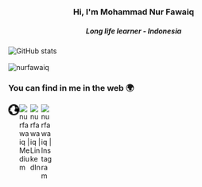 <h3 align="center">Hi, I'm Mohammad Nur Fawaiq</h3>
<h5 align="center">Long life learner - Indonesia</h5>

![GitHub stats](https://github-readme-stats.vercel.app/api?username=nurfawaiq&show_icons=true&hide_border=true&count_private=true)
<p><img align="center" src="https://github-readme-stats.vercel.app/api/top-langs?username=nurfawaiq&show_icons=true&locale=en&layout=compact" alt="nurfawaiq" /></p>

### You can find in me in the web 🌍
[<img align="left" alt="nurfawaiq" width="22px" src="https://raw.githubusercontent.com/iconic/open-iconic/master/svg/globe.svg" />][website]
[<img align="left" alt="nurfawaiq | Medium" width="22px" src="https://cdn.jsdelivr.net/npm/simple-icons@v3/icons/youtube.svg" />][youtube]
[<img align="left" alt="nurfawaiq | LinkedIn" width="22px" src="https://cdn.jsdelivr.net/npm/simple-icons@v3/icons/linkedin.svg" />][linkedin]
[<img align="left" alt="nurfawaiq | Instagram" width="22px" src="https://cdn.jsdelivr.net/npm/simple-icons@v3/icons/instagram.svg" />][instagram]

[website]: https://yukcoding.id
[youtube]: https://youtube.com/yukcoding2
[instagram]: https://www.instagram.com/nurfawaiq/
[linkedin]: https://www.linkedin.com/in/mohnurfawaiq/
